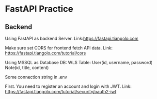 # FastAPI Practice
## Backend
Using FastAPI as backend Server. Link:https://fastapi.tiangolo.com

Make sure set CORS for frontend fetch API data. Link: https://fastapi.tiangolo.com/tutorial/cors

Using MSSQL as Database
  DB: WLS
  Table: User(id, username, password)
         Note(id, title, content)

Some connection string in .env

First. You need to register an account and login with JWT. Link: https://fastapi.tiangolo.com/tutorial/security/oauth2-jwt
